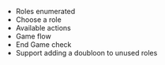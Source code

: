 * Roles enumerated
* Choose a role
* Available actions
* Game flow
* End Game check
* Support adding a doubloon to unused roles
